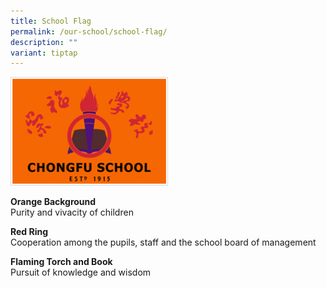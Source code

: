 ```yaml
---
title: School Flag
permalink: /our-school/school-flag/
description: ""
variant: tiptap
---
```

<img src="/images/pic_schoolflag.jpeg" style="width:50%">
		 
**Orange Background**  <br>
Purity and vivacity of children

**Red Ring** <br>
Cooperation among the pupils, staff and the school board of management

**Flaming Torch and Book** <br>
Pursuit of knowledge and wisdom